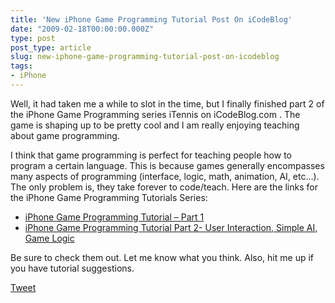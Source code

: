 ```yaml
---
title: 'New iPhone Game Programming Tutorial Post On iCodeBlog'
date: "2009-02-18T00:00:00.000Z"
type: post 
post_type: article
slug: new-iphone-game-programming-tutorial-post-on-icodeblog
tags: 
- iPhone
---
```

Well, it had taken me a while to slot in the time, but I finally finished part 2 of the iPhone Game Programming series iTennis on iCodeBlog.com . The game is shaping up to be pretty cool and I am really enjoying teaching about game programming. 

I think that game programming is perfect for teaching people how to program a certain language. This is because games generally encompasses many aspects of programming (interface, logic, math, animation, AI, etc&#8230;). The only problem is, they take forever to code/teach. Here are the links for the iPhone Game Programming Tutorials Series:

  * <a title="Permanent Link to iPhone Game Programming Tutorial - Part 1" rel="bookmark" href="http://icodeblog.com/2009/01/15/iphone-game-programming-tutorial-part-1/">iPhone Game Programming Tutorial &#8211; Part 1</a>
  * <a title="Permanent Link to iPhone Game Programming Tutorial Part 2- User Interaction, Simple AI, Game Logic" rel="bookmark" href="http://icodeblog.com/2009/02/18/iphone-game-programming-tutorial-part-2-user-interaction-simple-ai-game-logic/">iPhone Game Programming Tutorial Part 2- User Interaction, Simple AI, Game Logic</a>

Be sure to check them out. Let me know what you think. Also, hit me up if you have tutorial suggestions.

<div style="">
  <a href="http://twitter.com/share" class="twitter-share-button" data-count="horizontal" data-text="New iPhone Game Programming Tutorial Post On iCodeBlog" data-url="http://brandontreb.com/new-iphone-game-programming-tutorial-post-on-icodeblog"  data-via="brandontreb" data-related="brandontreb:">Tweet</a>
</div>
